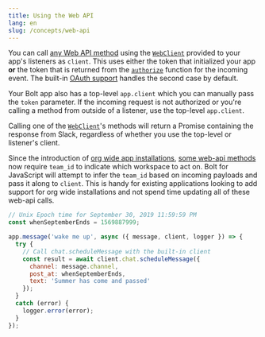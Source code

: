 ```yaml
---
title: Using the Web API
lang: en
slug: /concepts/web-api
---
```



You can call [any Web API method](https://api.slack.com/methods) using the [`WebClient`](https://slack.dev/node-slack-sdk/web-api) provided to your app's listeners as `client`. This uses either the token that initialized your app <b>or</b> the token that is returned from the [`authorize`](/concepts/authorization) function for the incoming event. The built-in [OAuth support](/concepts/authenticating-oauth) handles the second case by default.

Your Bolt app also has a top-level `app.client` which you can manually pass the `token` parameter. If the incoming request is not authorized or you're calling a method from outside of a listener, use the top-level `app.client`.

Calling one of the [`WebClient`](https://slack.dev/node-slack-sdk/web-api)'s methods will return a Promise containing the response from Slack, regardless of whether you use the top-level or listener's client.

Since the introduction of [org wide app installations](https://api.slack.com/enterprise/apps), [some web-api methods](https://api.slack.com/enterprise/apps/changes-apis#methods) now require `team_id` to indicate which workspace to act on. Bolt for JavaScript will attempt to infer the `team_id` based on incoming payloads and pass it along to `client`. This is handy for existing applications looking to add support for org wide installations and not spend time updating all of these web-api calls.


```javascript
// Unix Epoch time for September 30, 2019 11:59:59 PM
const whenSeptemberEnds = 1569887999;

app.message('wake me up', async ({ message, client, logger }) => {
  try {
    // Call chat.scheduleMessage with the built-in client
    const result = await client.chat.scheduleMessage({
      channel: message.channel,
      post_at: whenSeptemberEnds,
      text: 'Summer has come and passed'
    });
  }
  catch (error) {
    logger.error(error);
  }
});
```

